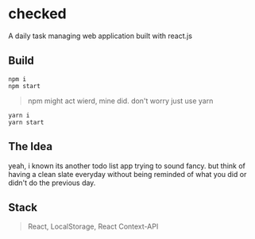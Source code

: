 # checked
A daily task managing web application built with react.js

## Build

``` 
npm i
npm start 
```
>npm might act wierd, mine did. don't worry just use yarn
``` 
yarn i
yarn start 
```
## The Idea
yeah, i known its another todo list app trying to sound fancy. but think of having a clean slate everyday without 
being reminded of what you did or didn't do the previous day.

## Stack
>React, LocalStorage, React Context-API

